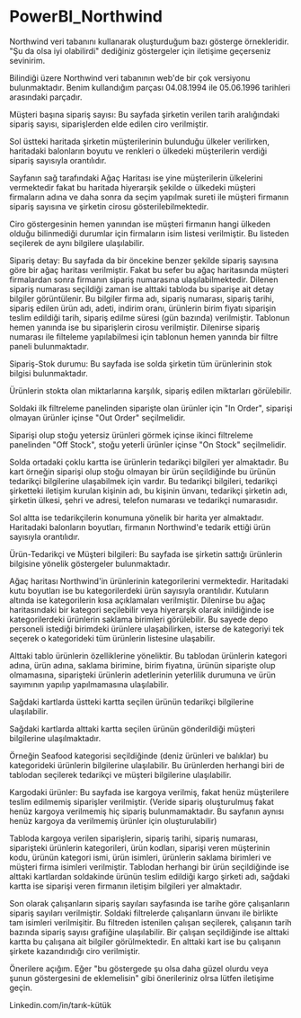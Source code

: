 # PowerBI_Northwind
Northwind veri tabanını kullanarak oluşturduğum bazı gösterge örnekleridir. "Şu da olsa iyi olabilirdi" dediğiniz göstergeler için iletişime geçerseniz sevinirim.

Bilindiği üzere Northwind veri tabanının web'de bir çok versiyonu bulunmaktadır. Benim kullandığım parçası 04.08.1994 ile 05.06.1996 tarihleri arasındaki parçadır.


Müşteri başına sipariş sayısı: Bu sayfada şirketin verilen tarih aralığındaki sipariş sayısı, siparişlerden elde edilen ciro verilmiştir.

Sol üstteki haritada şirketin müşterilerinin bulunduğu ülkeler verilirken, haritadaki balonların boyutu ve renkleri o ülkedeki müşterilerin verdiği sipariş sayısıyla 
orantılıdır.

Sayfanın sağ tarafındaki Ağaç Haritası ise yine müşterilerin ülkelerini vermektedir fakat bu haritada hiyerarşik şekilde o ülkedeki müşteri firmaların adına ve daha 
sonra da seçim yapılmak sureti ile müşteri firmanın sipariş sayısına ve şirketin cirosu gösterilebilmektedir.

Ciro göstergesinin hemen yanından ise müşteri firmanın hangi ülkeden olduğu bilinmediği durumlar için firmaların isim listesi verilmiştir. Bu listeden seçilerek de aynı 
bilgilere ulaşılabilir.


Sipariş detay: Bu sayfada da bir öncekine benzer şekilde sipariş sayısına göre bir ağaç haritası verilmiştir.
Fakat bu sefer bu ağaç haritasında müşteri firmalardan sonra firmanın sipariş numarasına ulaşılabilmektedir. Dilenen sipariş numarası seçildiği zaman ise alttaki tabloda
bu siparişe ait detay bilgiler görüntülenir. Bu bilgiler firma adı, sipariş numarası, sipariş tarihi, sipariş edilen ürün adı, adeti, indirim oranı, ürünlerin birim fiyatı
siparişin teslim edildiği tarih, sipariş edilme süresi (gün bazında) verilmiştir. Tablonun hemen yanında ise bu siparişlerin cirosu verilmiştir. 
Dilenirse sipariş numarası ile filteleme yapılabilmesi için tablonun hemen yanında bir filtre paneli bulunmaktadır. 

Sipariş-Stok durumu: Bu sayfada ise solda şirketin tüm ürünlerinin stok bilgisi bulunmaktadır. 

Ürünlerin stokta olan miktarlarına karşılık, sipariş edilen miktarları 
görülebilir. 

Soldaki ilk filtreleme panelinden siparişte olan ürünler için "In Order", siparişi olmayan ürünler içinse "Out Order" seçilmelidir. 

Siparişi olup stoğu yetersiz ürünleri görmek içinse ikinci filtreleme panelinden "Off Stock", stoğu yeterli ürünler içinse "On Stock" seçilmelidir. 

Solda ortadaki çoklu kartta ise ürünlerin tedarikçi bilgileri yer almaktadır. Bu kart örneğin siparişi olup stoğu olmayan bir ürün seçildiğinde bu ürünün tedarikçi
bilgilerine ulaşabilmek için vardır. Bu tedarikçi bilgileri, tedarikçi şirketteki iletişim kurulan kişinin adı, bu kişinin ünvanı, tedarikçi şirketin adı, şirketin
ülkesi, şehri ve adresi, telefon numarası ve tedarikçi numarasıdır.

Sol altta ise tedarikçilerin konumuna yönelik bir harita yer almaktadır. Haritadaki balonların boyutları, firmanın Northwind'e tedarik ettiği ürün sayısıyla orantılıdır.

Ürün-Tedarikçi ve Müşteri bilgileri: Bu sayfada ise şirketin sattığı ürünlerin bilgisine yönelik göstergeler bulunmaktadır.

Ağaç haritası Northwind'in ürünlerinin kategorilerini vermektedir. Haritadaki kutu boyutları ise bu kategorilerdeki ürün sayısıyla orantılıdır. Kutuların altında ise
kategorilerin kısa açıklamaları verilmiştir. Dilenirse bu ağaç haritasındaki bir kategori seçilebilir veya hiyerarşik olarak inildiğinde ise kategorilerdeki ürünlerin
saklama birimleri görülebilir. Bu sayede depo personeli istediği birimdeki ürünlere ulaşabilirken, isterse de kategoriyi tek seçerek o kategorideki tüm ürünlerin 
listesine ulaşabilir. 

Alttaki tablo ürünlerin özelliklerine yöneliktir. Bu tablodan ürünlerin kategori adına, ürün adına, saklama birimine, birim fiyatına, ürünün siparişte olup olmamasına,
siparişteki ürünlerin adetlerinin yeterlilik durumuna ve ürün sayımının yapılıp yapılmamasına ulaşılabilir.

Sağdaki kartlarda üstteki kartta seçilen ürünün tedarikçi bilgilerine ulaşılabilir. 

Sağdaki kartlarda alttaki kartta seçilen ürünün gönderildiği müşteri bilgilerine ulaşılmaktadır.  

Örneğin Seafood kategorisi seçildiğinde (deniz ürünleri ve balıklar) bu kategorideki ürünlerin bilgilerine ulaşılabilir. Bu ürünlerden herhangi biri de tablodan
seçilerek tedarikçi ve müşteri bilgilerine ulaşılabilir.


Kargodaki ürünler: Bu sayfada ise kargoya verilmiş, fakat henüz müşterilere teslim edilmemiş siparişler verilmiştir. (Veride sipariş oluşturulmuş fakat henüz kargoya 
verilmemiş hiç sipariş bulunmamaktadır. Bu sayfanın aynısı henüz kargoya da verilmemiş ürünler için oluşturulabilir)

Tabloda kargoya verilen siparişlerin, sipariş tarihi, sipariş numarası, siparişteki ürünlerin kategorileri, ürün kodları, siparişi veren müşterinin kodu, ürünün 
kategori ismi, ürün isimleri, ürünlerin saklama birimleri ve müşteri firma isimleri verilmiştir. Tablodan herhangi bir ürün seçildiğinde ise alttaki kartlardan 
soldakinde ürünün teslim edildiği kargo şirketi adı, sağdaki kartta ise siparişi veren firmanın iletişim bilgileri yer almaktadır. 

Son olarak çalışanların sipariş sayıları sayfasında ise tarihe göre çalışanların sipariş sayıları verilmiştir. Soldaki filtrelerde çalışanların ünvanı ile birlikte 
tam isimleri verilmişitir. Bu filtreden istenilen çalışan seçilerek, çalışanın tarih bazında sipariş sayısı grafiğine ulaşılabilir. Bir çalışan seçildiğinde ise 
alttaki kartta bu çalışana ait bilgiler görülmektedir.
En alttaki kart ise bu çalışanın şirkete kazandırıdığı ciro verilmiştir.

Önerilere açığım. Eğer "bu göstergede şu olsa daha güzel olurdu veya şunun göstergesini de eklemelisin" gibi önerileriniz olrsa lütfen iletişime geçin.

Linkedin.com/in/tarık-kütük
